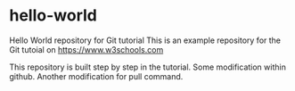 # hello-world
Hello World repository for Git tutorial
This is an example repository for the Git tutoial on https://www.w3schools.com

This repository is built step by step in the tutorial.
Some modification within github.
Another modification for pull command.
